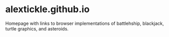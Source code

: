 # alextickle.github.io

Homepage with links to browser implementations of battlehship, blackjack, turtle graphics, and asteroids.
